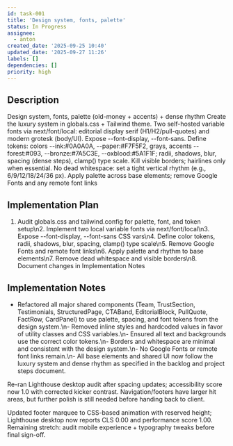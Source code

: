 ```yaml
---
id: task-001
title: 'Design system, fonts, palette'
status: In Progress
assignee:
  - anton
created_date: '2025-09-25 10:40'
updated_date: '2025-09-27 11:26'
labels: []
dependencies: []
priority: high
---
```


## Description

<!-- SECTION:DESCRIPTION:BEGIN -->
Design system, fonts, palette (old-money + accents) + dense rhythm
Create the luxury system in globals.css + Tailwind theme. Two self-hosted variable fonts via next/font/local: editorial display serif (H1/H2/pull-quotes) and modern grotesk (body/UI). Expose --font-display, --font-sans. Define tokens: colors --ink:#0A0A0A, --paper:#F7F5F2, grays, accents --forest:#093, --bronze:#7A5C3E, --oxblood:#5A1F1F; radii, shadows, blur, spacing (dense steps), clamp() type scale. Kill visible borders; hairlines only when essential. No dead whitespace: set a tight vertical rhythm (e.g., 6/9/12/18/24/36 px). Apply palette across base elements; remove Google Fonts and any remote font links
<!-- SECTION:DESCRIPTION:END -->

## Implementation Plan

<!-- SECTION:PLAN:BEGIN -->
1. Audit globals.css and tailwind.config for palette, font, and token setup\n2. Implement two local variable fonts via next/font/local\n3. Expose --font-display, --font-sans CSS vars\n4. Define color tokens, radii, shadows, blur, spacing, clamp() type scale\n5. Remove Google Fonts and remote font links\n6. Apply palette and rhythm to base elements\n7. Remove dead whitespace and visible borders\n8. Document changes in Implementation Notes
<!-- SECTION:PLAN:END -->

## Implementation Notes

<!-- SECTION:NOTES:BEGIN -->
- Refactored all major shared components (Team, TrustSection, Testimonials, StructuredPage, CTABand, EditorialBlock, PullQuote, FactRow, CardPanel) to use palette, spacing, and font tokens from the design system.\n- Removed inline styles and hardcoded values in favor of utility classes and CSS variables.\n- Ensured all text and backgrounds use the correct color tokens.\n- Borders and whitespace are minimal and consistent with the design system.\n- No Google Fonts or remote font links remain.\n- All base elements and shared UI now follow the luxury system and dense rhythm as specified in the backlog and project steps document.

Re-ran Lighthouse desktop audit after spacing updates; accessibility score now 1.0 with corrected kicker contrast. Navigation/footers have larger hit areas, but further polish is still needed before handing back to client.

Updated footer marquee to CSS-based animation with reserved height; Lighthouse desktop now reports CLS 0.00 and performance score 1.00. Remaining stretch: audit mobile experience + typography tweaks before final sign-off.
<!-- SECTION:NOTES:END -->
